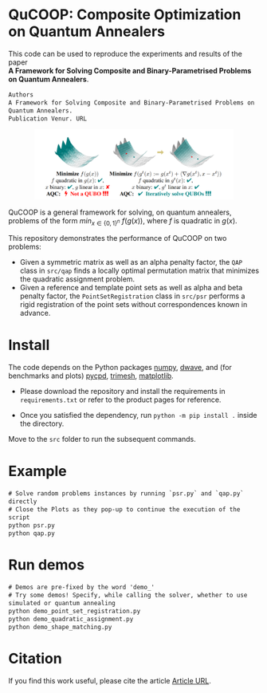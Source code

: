 # QuCOOP: Composite Optimization on Quantum Annealers
This code can be used to reproduce the experiments and results of the paper <br/>
**A Framework for Solving Composite and Binary-Parametrised Problems on Quantum Annealers**.

    Authors 
    A Framework for Solving Composite and Binary-Parametrised Problems on Quantum Annealers. 
    Publication Venur. URL

<div align="center">
	<img src="images/qucoop.png" alt="QuCOOP" width="400" class="center"/>
</div>

QuCOOP is a general framework for solving, on quantum annealers, problems of the form
$min_{x\in \{0, 1\}^n} \ f(g(x))$, 
where $f$ is quadratic in $g(x)$.

This repository demonstrates the performance of QuCOOP on two problems:
- Given a symmetric matrix as well as an alpha penalty factor, the `QAP` class in `src/qap` finds a locally optimal permutation matrix that minimizes the quadratic assignment problem.
- Given a reference and template point sets as well as alpha and beta penalty factor, the `PointSetRegistration` class in `src/psr` performs a rigid registration of the point sets without correspondences known in advance.

# Install
The code depends on the Python packages 
[numpy](https://numpy.org/install/), 
[dwave](https://docs.ocean.dwavesys.com/projects/system/en/latest/installation.html),
and (for benchmarks and plots)
[pycpd](https://pypi.org/project/pycpd/), 
[trimesh](https://pypi.org/project/trimesh/),
[matplotlib](https://pypi.org/project/matplotlib/).

- Please download the repository and install the requirements in `requirements.txt` or refer to the product pages for reference.

- Once you satisfied the dependency, run `python -m pip install .` inside the directory.

Move to the `src` folder to run the subsequent commands.

# Example

    # Solve random problems instances by running `psr.py` and `qap.py` directly
    # Close the Plots as they pop-up to continue the execution of the script
    python psr.py
    python qap.py

# Run demos

    # Demos are pre-fixed by the word 'demo_' 
    # Try some demos! Specify, while calling the solver, whether to use simulated or quantum annealing
    python demo_point_set_registration.py
    python demo_quadratic_assignment.py
    python demo_shape_matching.py

# Citation
If you find this work useful, please cite the article [Article URL](#).
